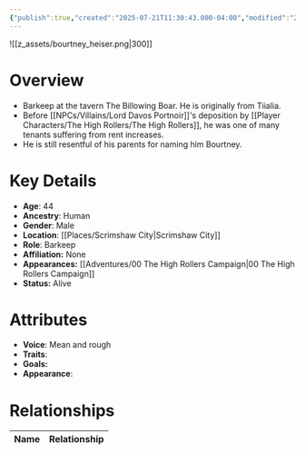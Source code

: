 ```yaml
---
{"publish":true,"created":"2025-07-21T11:30:43.000-04:00","modified":"2025-10-17T10:16:52.479-04:00","published":"2025-10-17T10:16:52.479-04:00","cssclasses":"","Age":"44","Ancestry":["Human"],"Gender":"Male","Location":["[[Scrimshaw City]]"],"Role":["Barkeep"],"Affiliation":["None"],"Appearances":["[[00 The High Rollers Campaign]]"],"Status":"Alive"}
---
```


![[z_assets/bourtney_heiser.png|300]]

# Overview
- Barkeep at the tavern The Billowing Boar. He is originally from Tiialia.
- Before [[NPCs/Villains/Lord Davos Portnoir]]'s deposition by [[Player Characters/The High Rollers/The High Rollers]], he was one of many tenants suffering from rent increases.
- He is still resentful of his parents for naming him Bourtney.

# Key Details
- **Age**: 44
- **Ancestry**: Human
- **Gender**: Male
- **Location**: [[Places/Scrimshaw City\|Scrimshaw City]]
- **Role**: Barkeep
- **Affiliation:** None
- **Appearances:** [[Adventures/00 The High Rollers Campaign\|00 The High Rollers Campaign]]
- **Status:** Alive

# Attributes
- **Voice**: Mean and rough
- **Traits**: 
- **Goals:** 
- **Appearance**: 

# Relationships

| Name  | Relationship |
| ----- | ------------ |
